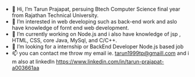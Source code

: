 - 👋 Hi, I’m Tarun Prajapat, persuing Btech Computer Science final year from Rajathan Technical University. 
- 👀 I’m interested in web developing such as back-end work and aslo have knowledge of fornt end web development. 
- 🌱 I’m currently working on  Node.js and i also have knowledge of jsp , HTML, CSS, core Java, MySql, and C/C++.
- 💞️ I’m looking for a internship or BackEnd Developer Node.js based  job 
- 📫 you can contact me throw my email ie. tarun1999tp@gmaill.com and i m also at linkedIn https://www.linkedin.com/in/tarun-prajapat-a003661aa

<!---
Ninja18s/Ninja18s is a ✨ special ✨ repository because its `README.md` (this file) appears on your GitHub profile.
You can click the Preview link to take a look at your changes.
--->
